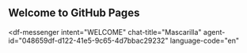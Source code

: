 ## Welcome to GitHub Pages

<script src="https://www.gstatic.com/dialogflow-console/fast/messenger/bootstrap.js?v=1"></script>
<df-messenger
  intent="WELCOME"
  chat-title="Mascarilla"
  agent-id="048659df-d122-41e5-9c65-4d7bbac29232"
  language-code="en"
></df-messenger>
